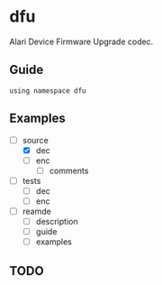 # dfu

Alari Device Firmware Upgrade codec. 

## Guide

`using namespace dfu`

## Examples

- [ ] source
    - [x] dec
    - [ ] enc
        - [ ] comments
- [ ] tests
    - [ ] dec
    - [ ] enc
- [ ] reamde
    - [ ] description
    - [ ] guide
    - [ ] examples

## TODO